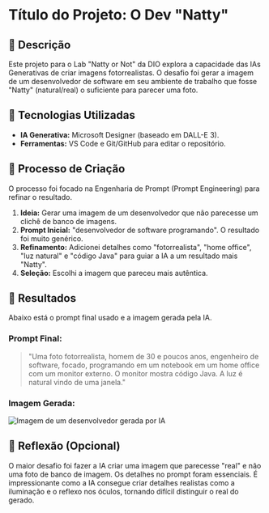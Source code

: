 # Título do Projeto: O Dev "Natty"

## 📒 Descrição
Este projeto para o Lab "Natty or Not" da DIO explora a capacidade das IAs Generativas de criar imagens fotorrealistas. O desafio foi gerar a imagem de um desenvolvedor de software em seu ambiente de trabalho que fosse "Natty" (natural/real) o suficiente para parecer uma foto.

## 🤖 Tecnologias Utilizadas
* **IA Generativa:** Microsoft Designer (baseado em DALL-E 3).
* **Ferramentas:** VS Code e Git/GitHub para editar o repositório.

## 🧐 Processo de Criação
O processo foi focado na Engenharia de Prompt (Prompt Engineering) para refinar o resultado.

1.  **Ideia:** Gerar uma imagem de um desenvolvedor que não parecesse um clichê de banco de imagens.
2.  **Prompt Inicial:** "desenvolvedor de software programando". O resultado foi muito genérico.
3.  **Refinamento:** Adicionei detalhes como "fotorrealista", "home office", "luz natural" e "código Java" para guiar a IA a um resultado mais "Natty".
4.  **Seleção:** Escolhi a imagem que pareceu mais autêntica.

## 🚀 Resultados
Abaixo está o prompt final usado e a imagem gerada pela IA.

### Prompt Final:
> "Uma foto fotorrealista, homem de 30 e poucos anos, engenheiro de software, focado, programando em um notebook em um home office com um monitor externo. O monitor mostra código Java. A luz é natural vindo de uma janela."

### Imagem Gerada:
![Imagem de um desenvolvedor gerada por IA](imagem-gerada.png)

## 💭 Reflexão (Opcional)
O maior desafio foi fazer a IA criar uma imagem que parecesse "real" e não uma foto de banco de imagem. Os detalhes no prompt foram essenciais. É impressionante como a IA consegue criar detalhes realistas como a iluminação e o reflexo nos óculos, tornando difícil distinguir o real do gerado.
